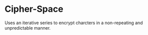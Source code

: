 # Cipher-Space

Uses an iterative series to encrypt charcters in a non-repeating and unpredictable manner.
